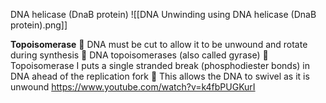 DNA helicase (DnaB protein)
![[DNA Unwinding using DNA helicase (DnaB protein).png]]

**Topoisomerase**
 DNA must be cut to allow it to be unwound and rotate during synthesis  DNA topoisomerases (also called gyrase)  Topoisomerase I puts a single stranded break (phosphodiester bonds) in DNA ahead of the replication fork  This allows the DNA to swivel as it is unwound https://www.youtube.com/watch?v=k4fbPUGKurI